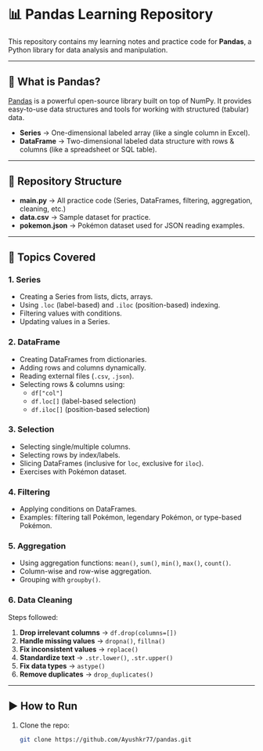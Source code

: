 # 📊 Pandas Learning Repository

This repository contains my learning notes and practice code for **Pandas**, a Python library for data analysis and manipulation.

---

## 🔹 What is Pandas?
[Pandas](https://pandas.pydata.org/) is a powerful open-source library built on top of NumPy. It provides easy-to-use data structures and tools for working with structured (tabular) data.

- **Series** → One-dimensional labeled array (like a single column in Excel).
- **DataFrame** → Two-dimensional labeled data structure with rows & columns (like a spreadsheet or SQL table).

---

## 📂 Repository Structure
- **main.py** → All practice code (Series, DataFrames, filtering, aggregation, cleaning, etc.)
- **data.csv** → Sample dataset for practice.
- **pokemon.json** → Pokémon dataset used for JSON reading examples.

---

## 📝 Topics Covered

### 1. Series
- Creating a Series from lists, dicts, arrays.
- Using `.loc` (label-based) and `.iloc` (position-based) indexing.
- Filtering values with conditions.
- Updating values in a Series.

### 2. DataFrame
- Creating DataFrames from dictionaries.
- Adding rows and columns dynamically.
- Reading external files (`.csv`, `.json`).
- Selecting rows & columns using:
  - `df["col"]`
  - `df.loc[]` (label-based selection)
  - `df.iloc[]` (position-based selection)

### 3. Selection
- Selecting single/multiple columns.
- Selecting rows by index/labels.
- Slicing DataFrames (inclusive for `loc`, exclusive for `iloc`).
- Exercises with Pokémon dataset.

### 4. Filtering
- Applying conditions on DataFrames.
- Examples: filtering tall Pokémon, legendary Pokémon, or type-based Pokémon.

### 5. Aggregation
- Using aggregation functions: `mean()`, `sum()`, `min()`, `max()`, `count()`.
- Column-wise and row-wise aggregation.
- Grouping with `groupby()`.

### 6. Data Cleaning
Steps followed:
1. **Drop irrelevant columns** → `df.drop(columns=[])`
2. **Handle missing values** → `dropna()`, `fillna()`
3. **Fix inconsistent values** → `replace()`
4. **Standardize text** → `.str.lower()`, `.str.upper()`
5. **Fix data types** → `astype()`
6. **Remove duplicates** → `drop_duplicates()`

---

## ▶️ How to Run
1. Clone the repo:
   ```bash
   git clone https://github.com/Ayushkr77/pandas.git
